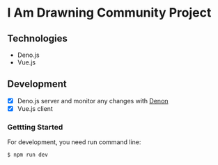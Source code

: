 # I Am Drawning Community Project

## Technologies

- Deno.js
- Vue.js

## Development

- [x] Deno.js server and monitor any changes with [Denon](https://github.com/denosaurs/denon)
- [x] Vue.js client

### Gettting Started

For development, you need run command line:

```
$ npm run dev
```


